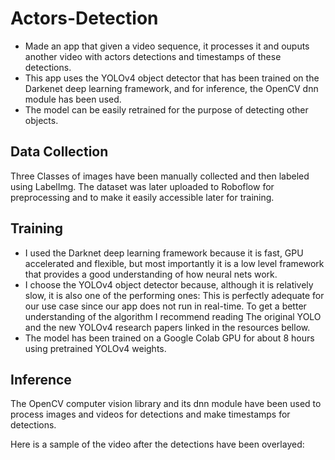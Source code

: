 # Actors-Detection
* Made an app that given a video sequence, it processes it and ouputs another video with actors detections and timestamps of these detections.
* This app uses the YOLOv4 object detector that has been trained on the Darkenet deep learning framework, and for inference, the OpenCV dnn module has been used.
* The model can be easily retrained for the purpose of detecting other objects.

## Data Collection
Three Classes of images have been manually collected and then labeled using LabelImg. The dataset was later uploaded to Roboflow for preprocessing and to make it easily accessible later for training.

## Training
* I used the Darknet deep learning framework because it is fast, GPU accelerated and flexible, but most importantly it is a low level framework that provides a good understanding of how neural nets work.
* I choose the YOLOv4 object detector because, although it is relatively slow, it is also one of the performing ones: This is perfectly adequate for our use case since our app does not run in real-time. To get a better understanding of the algorithm I recommend reading The original YOLO and the new YOLOv4 research papers linked in the resources bellow.
* The model has been trained on a Google Colab GPU for about 8 hours using pretrained YOLOv4 weights.

## Inference
The OpenCV computer vision library and its dnn module have been used to process images and videos for detections and make timestamps for detections.

Here is a sample of the video after the detections have been overlayed:
